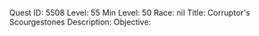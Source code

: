 Quest ID: 5508
Level: 55
Min Level: 50
Race: nil
Title: Corruptor's Scourgestones
Description: 
Objective: 
